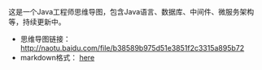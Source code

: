 这是一个Java工程师思维导图，包含Java语言、数据库、中间件、微服务架构等，持续更新中。

- 思维导图链接：http://naotu.baidu.com/file/b38589b975d51e3851f2c3315a895b72
- markdown格式： [here](diagram.md)